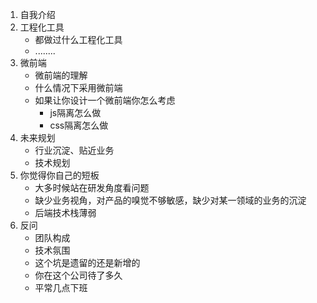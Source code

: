 1. 自我介绍
2. 工程化工具
   - 都做过什么工程化工具
   - ........
3. 微前端
   - 微前端的理解
   - 什么情况下采用微前端
   - 如果让你设计一个微前端你怎么考虑
     - js隔离怎么做
     - css隔离怎么做
4. 未来规划
   - 行业沉淀、贴近业务
   - 技术规划
5. 你觉得你自己的短板
   - 大多时候站在研发角度看问题
   - 缺少业务视角，对产品的嗅觉不够敏感，缺少对某一领域的业务的沉淀
   - 后端技术栈薄弱
6. 反问
   - 团队构成
   - 技术氛围
   - 这个坑是遗留的还是新增的
   - 你在这个公司待了多久
   - 平常几点下班